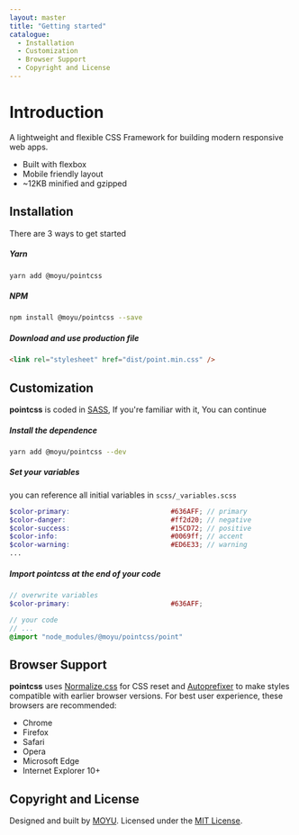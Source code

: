 ```yaml
---
layout: master
title: "Getting started"
catalogue:
  - Installation
  - Customization
  - Browser Support
  - Copyright and License
---
```


# Introduction

A lightweight and flexible CSS Framework for building modern responsive web apps.

- Built with flexbox
- Mobile friendly layout
- ~12KB minified and gzipped

## Installation

There are 3 ways to get started

##### Yarn

```sh
yarn add @moyu/pointcss
```

##### NPM

```sh
npm install @moyu/pointcss --save
```

##### Download and use production file

```html
<link rel="stylesheet" href="dist/point.min.css" />
```

## Customization

**pointcss** is coded in [SASS](http://sass-lang.com/), If you're familiar with it, You can continue

##### Install the dependence

```sh
yarn add @moyu/pointcss --dev
```

##### Set your variables

you can reference all initial variables in `scss/_variables.scss`

```scss
$color-primary:                         #636AFF; // primary
$color-danger:                          #ff2d20; // negative
$color-success:                         #15CD72; // positive
$color-info:                            #0069ff; // accent
$color-warning:                         #ED6E33; // warning
...
```

##### Import pointcss at the end of your code

```scss
// overwrite variables
$color-primary:                         #636AFF;

// your code
// ...
@import "node_modules/@moyu/pointcss/point"
```

## Browser Support

**pointcss** uses [Normalize.css](https://necolas.github.io/normalize.css/) for CSS
reset and [Autoprefixer](https://github.com/postcss/autoprefixer) to make styles
compatible with earlier browser versions. For best user experience, these
browsers are recommended:

- Chrome
- Firefox
- Safari
- Opera
- Microsoft Edge
- Internet Explorer 10+

## Copyright and License

<p>
  Designed and built by <a href="https://moyu.io" target="_blank">MOYU</a>.
  Licensed under the <a href="{{project.license}}">MIT License</a>.
</p>

